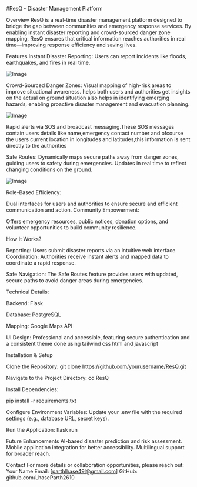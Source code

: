 #ResQ - Disaster Management Platform

Overview
ResQ is a real-time disaster management platform designed to bridge the gap between communities and emergency response services. By enabling instant disaster reporting and crowd-sourced danger zone mapping, ResQ ensures that critical information reaches authorities in real time—improving response efficiency and saving lives.

Features
Instant Disaster Reporting: Users can report incidents like floods, earthquakes, and fires in real time. 

![Image](https://github.com/user-attachments/assets/ca92dd4c-12e1-47e2-bedb-b8561bc2fc6f)

Crowd-Sourced Danger Zones:
Visual mapping of high-risk areas to improve situational awareness.
helps both users and authorities get insights on the actual on ground situation also helps in identifying emerging hazards, enabling proactive disaster management and evacuation planning.

![Image](https://github.com/user-attachments/assets/aec4199a-f9e6-449a-a0b0-6d7cb08a47fa)

Rapid alerts via SOS and broadcast messaging.These SOS messages contain users details like name,emergency contact number and ofcourse the users current location in longitudes and latitudes,this information is sent directly to the authorities 

Safe Routes:
Dynamically maps secure paths away from danger zones, guiding users to safety during emergencies.
Updates in real time to reflect changing conditions on the ground.

![Image](https://github.com/user-attachments/assets/46c307e9-31c6-4ae6-b255-c6a06d5363b0)



Role-Based Efficiency:

Dual interfaces for users and authorities to ensure secure and efficient communication and action.
Community Empowerment:

Offers emergency resources, public notices, donation options, and volunteer opportunities to build community resilience.

How It Works?

Reporting:
Users submit disaster reports via an intuitive web interface.
Coordination:
Authorities receive instant alerts and mapped data to coordinate a rapid response.

Safe Navigation:
The Safe Routes feature provides users with updated, secure paths to avoid danger areas during emergencies.

Technical Details:

Backend: Flask

Database: PostgreSQL

Mapping: Google Maps API

UI Design: Professional and accessible, featuring secure authentication and a consistent theme done using tailwind css html and javascript

Installation & Setup

Clone the Repository:
git clone https://github.com/yourusername/ResQ.git

Navigate to the Project Directory:
cd ResQ

Install Dependencies:

pip install -r requirements.txt

Configure Environment Variables:
Update your .env file with the required settings (e.g., database URL, secret keys).

Run the Application:
flask run

Future Enhancements
AI-based disaster prediction and risk assessment.
Mobile application integration for better accessibility.
Multilingual support for broader reach.

Contact
For more details or collaboration opportunities, please reach out:
Your Name
Email: [parthlhase49l@gmail.com]
GitHub: github.com/LhaseParth2610

